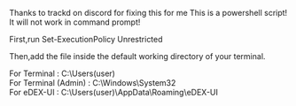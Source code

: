 Thanks to trackd on discord for fixing this for me
This is a powershell script! It will not work in command prompt!

First,run Set-ExecutionPolicy Unrestricted

Then,add the file inside the default working directory of your terminal.

For Terminal : C:\Users\(user)  
For Terminal (Admin) : C:\Windows\System32  
For eDEX-UI : C:\Users\(user)\AppData\Roaming\eDEX-UI  
